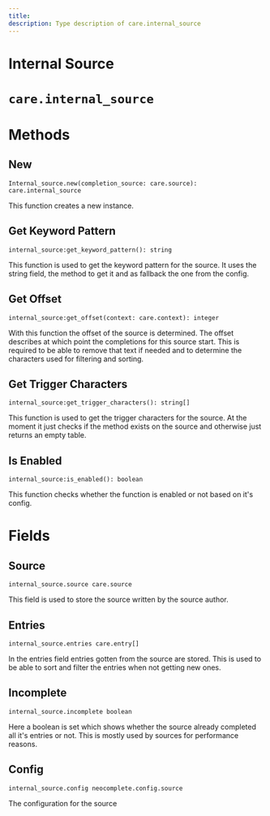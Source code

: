 ```yaml
---
title: 
description: Type description of care.internal_source
---
```

# Internal Source

# `care.internal_source`

# Methods

## New
`Internal_source.new(completion_source: care.source): care.internal_source`

This function creates a new instance.

## Get Keyword Pattern
`internal_source:get_keyword_pattern(): string`

This function is used to get the keyword pattern for the source. It uses the string field, the method to get it and as fallback the one from the config.

## Get Offset
`internal_source:get_offset(context: care.context): integer`

With this function the offset of the source is determined. The offset describes at which point the completions for this source start. This is required to be able to remove that text if needed and to determine the characters used for filtering and sorting.

## Get Trigger Characters
`internal_source:get_trigger_characters(): string[]`

This function is used to get the trigger characters for the source. At the moment it just checks if the method exists on the source and otherwise just returns an empty table.

## Is Enabled
`internal_source:is_enabled(): boolean`

This function checks whether the function is enabled or not based on it's config.
# Fields

## Source
`internal_source.source care.source`

This field is used to store the source written by the source author.

## Entries
`internal_source.entries care.entry[]`

In the entries field entries gotten from the source are stored. This is used to be able to sort and filter the entries when not getting new ones.

## Incomplete
`internal_source.incomplete boolean`

Here a boolean is set which shows whether the source already completed all it's entries or not. This is mostly used by sources for performance reasons.

## Config
`internal_source.config neocomplete.config.source`

The configuration for the source